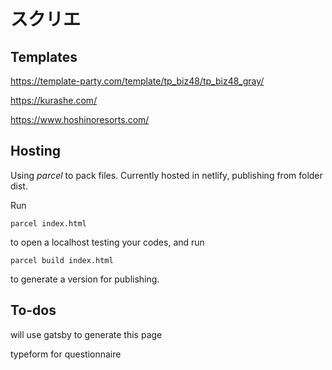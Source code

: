 # スクリエ

## Templates
https://template-party.com/template/tp_biz48/tp_biz48_gray/

https://kurashe.com/

https://www.hoshinoresorts.com/

## Hosting
Using *parcel* to pack files. Currently hosted in netlify, publishing from folder dist. 

Run 
```
parcel index.html
```
to open a localhost testing your codes, and run
```
parcel build index.html
```
to generate a version for publishing.

## To-dos

will use gatsby to generate this page

typeform for questionnaire